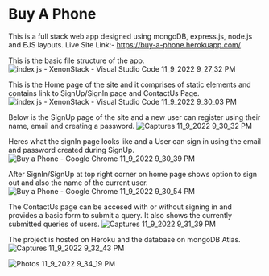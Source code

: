 # Buy A Phone

This is a full stack web app designed using mongoDB, express.js, node.js and EJS layouts.
Live Site Link:- https://buy-a-phone.herokuapp.com/


This is the basic file structure of the app.
![index js - XenonStack - Visual Studio Code 11_9_2022 9_27_32 PM](https://user-images.githubusercontent.com/67507184/200878783-513158b6-5e7e-42a5-a501-8b486788091c.png)


This is the Home page of the site and it comprises of static elements and contains link to SignUp/SignIn page and ContactUs Page.
![index js - XenonStack - Visual Studio Code 11_9_2022 9_30_03 PM](https://user-images.githubusercontent.com/67507184/200879117-88d6ce74-f971-4aa2-b501-f78000744bf0.png)


Below is the SignUp page of the site and a new user can register using their name, email and creating a password.
![Captures 11_9_2022 9_30_32 PM](https://user-images.githubusercontent.com/67507184/200879360-97aa7d62-d891-42e5-8b84-ec6f8f6950df.png)


Heres what the signIn page looks like and a User can sign in using the email and password created during SignUp.
![Buy a Phone - Google Chrome 11_9_2022 9_30_39 PM](https://user-images.githubusercontent.com/67507184/200879403-d6747aab-873e-4ec5-ac6c-642077e711a3.png)


After SignIn/SignUp at top right corner on home page shows option to sign out and also the name of the current user.
![Buy a Phone - Google Chrome 11_9_2022 9_30_54 PM](https://user-images.githubusercontent.com/67507184/200879419-450e059f-b282-45f3-8541-fcab52bd87c4.png)


The ContactUs page can be accesed with or without signing in and provides a basic form to submit a query. It also shows the currently submitted queries of users.
![Captures 11_9_2022 9_31_39 PM](https://user-images.githubusercontent.com/67507184/200879538-de5ba98d-ed9a-4065-9ed4-5faca86de83b.png)


The project is hosted on Heroku and the database on mongoDB Atlas.
![Captures 11_9_2022 9_32_43 PM](https://user-images.githubusercontent.com/67507184/200879792-35d1f604-2306-44ed-8479-7a37fb0c342c.png)

![Photos 11_9_2022 9_34_19 PM](https://user-images.githubusercontent.com/67507184/200880134-b8ac6a58-cc60-4313-b874-5a65f8c44a69.png)

